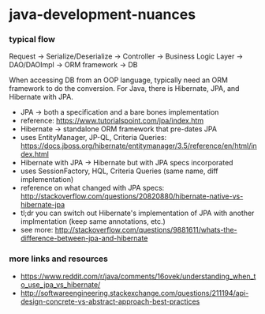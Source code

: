 # java-development-nuances

### typical flow
Request -> Serialize/Deserialize -> Controller -> Business Logic Layer -> DAO/DAOImpl -> ORM framework -> DB

When accessing DB from an OOP language, typically need an ORM framework to do the conversion. For Java, there is Hibernate, JPA, and Hibernate with JPA.
* JPA -> both a specification and a bare bones implementation
 * reference: https://www.tutorialspoint.com/jpa/index.htm
* Hibernate -> standalone ORM framework that pre-dates JPA
 * uses EntityManager, JP-QL, Criteria Queries: https://docs.jboss.org/hibernate/entitymanager/3.5/reference/en/html/index.html
* Hibernate with JPA -> Hibernate but with JPA specs incorporated
 * uses SessionFactory, HQL, Criteria Queries (same name, diff implementation)
 * reference on what changed with JPA specs: http://stackoverflow.com/questions/20820880/hibernate-native-vs-hibernate-jpa
 * tl;dr you can switch out Hibernate's implementation of JPA with another implmentation (keep same annotations, etc.)
 * see more: http://stackoverflow.com/questions/9881611/whats-the-difference-between-jpa-and-hibernate

### more links and resources
* https://www.reddit.com/r/java/comments/16ovek/understanding_when_to_use_jpa_vs_hibernate/
* http://softwareengineering.stackexchange.com/questions/211194/api-design-concrete-vs-abstract-approach-best-practices

